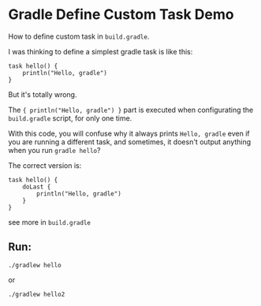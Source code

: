Gradle Define Custom Task Demo
==============================

How to define custom task in `build.gradle`.

I was thinking to define a simplest gradle task is like this:

```
task hello() {
    println("Hello, gradle")
}
```

But it's totally wrong.

The `{ println("Hello, gradle") }` part is executed when configurating the `build.gradle` script, for only one time.

With this code, you will confuse why it always prints `Hello, gradle` even if you are running a different task, and sometimes, it doesn't output anything when you run `gradle hello`?

The correct version is:

```
task hello() {
    doLast {
        println("Hello, gradle")
    }
}
```

see more in `build.gradle`

Run:
----

```
./gradlew hello
```

or

```
./gradlew hello2
```
